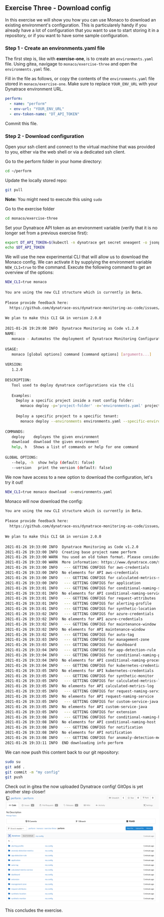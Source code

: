 ## Exercise Three - Download config

In this exercise we will show you how you can use Monaco to download an existing environment's configuration. This is particularely handy if you already have a lot of configuration that you want to use to start storing it in a repository, or if you want to have some sample configuration.

### Step 1 - Create an environments.yaml file
The first step is, like with **exercise-one**, is to create an `environments.yaml` file.
Using gitea, navigage to `monaco/exercise-three` and open the `environments.yaml` file.

Fill in the file as follows, or copy the contents of the `environments.yaml` file stored in `monaco/exercise-one`. Make sure to replace `YOUR_ENV_URL` with your Dynatrace environment URL.

```yaml
perform:
  - name: "perform"
  - env-url: "YOUR_ENV_URL" 
  - env-token-name: "DT_API_TOKEN" 
```

Commit this file.

### Step 2 - Download configuration

Open your ssh client and connect to the virtual machine that was provided to you, either via the web shell or via a dedicated ssh client.

Go to the perform folder in your home directory:
```bash
cd ~/perform
```

Update the locally stored repo:
```bash
git pull
```
**Note:** You might need to execute this using `sudo`

Go to the exercise folder
```bash
cd monaco/exercise-three
```

Set your Dynatrace API token as an environment variable (verify that it is no longer set from a previous exercise first):

```bash
export DT_API_TOKEN=$(kubectl -n dynatrace get secret oneagent -o jsonpath='{.data.apiToken}' | base64 -d)
echo $DT_API_TOKEN
```

We will use the new experimental CLI that will allow us to download the Monaco config. We can activate it by supplying the environment variable `NEW_CLI=true` to the command. Execute the following command to get an overview of the options:
```bash
NEW_CLI=true monaco

You are using the new CLI structure which is currently in Beta.

Please provide feedback here:
  https://github.com/dynatrace-oss/dynatrace-monitoring-as-code/issues/45.

We plan to make this CLI GA in version 2.0.0

2021-01-26 19:29:00 INFO  Dynatrace Monitoring as Code v1.2.0
NAME:
   monaco - Automates the deployment of Dynatrace Monitoring Configuration to one or multiple Dynatrace environments.

USAGE:
   monaco [global options] command [command options] [arguments...]

VERSION:
   1.2.0

DESCRIPTION:
   Tool used to deploy dynatrace configurations via the cli
   
   Examples:
     Deploy a specific project inside a root config folder:
       monaco deploy -p='project-folder' -e='environments.yaml' projects-root-folder
   
     Deploy a specific project to a specific tenant:
       monaco deploy --environments environments.yaml --specific-environment dev --project myProject

COMMANDS:
   deploy    deployes the given environment
   download  download the given environment
   help, h   Shows a list of commands or help for one command

GLOBAL OPTIONS:
   --help, -h  show help (default: false)
   --version   print the version (default: false)
```

We now have access to a new option to download the configuration, let's try it out!

```bash
NEW_CLI=true monaco download -e=environments.yaml
```

Monaco will now download the config:
```bash
You are using the new CLI structure which is currently in Beta.

Please provide feedback here:
  https://github.com/dynatrace-oss/dynatrace-monitoring-as-code/issues/45.

We plan to make this CLI GA in version 2.0.0

2021-01-26 19:33:00 INFO  Dynatrace Monitoring as Code v1.2.0
2021-01-26 19:33:00 INFO  Creating base project name perform
2021-01-26 19:33:00 WARN  You used an old token format. Please consider switching to the new 1.205+ token format.
2021-01-26 19:33:00 WARN  More information: https://www.dynatrace.com/support/help/dynatrace-api/basics/dynatrace-api-authentication/#-dynatrace-version-1205--token-format
2021-01-26 19:33:00 INFO   --- GETTING CONFIGS for aws-credentials
2021-01-26 19:33:00 INFO  No elements for API aws-credentials
2021-01-26 19:33:00 INFO   --- GETTING CONFIGS for calculated-metrics-service
2021-01-26 19:33:00 INFO   --- GETTING CONFIGS for application
2021-01-26 19:33:01 INFO   --- GETTING CONFIGS for conditional-naming-service
2021-01-26 19:33:01 INFO  No elements for API conditional-naming-service
2021-01-26 19:33:01 INFO   --- GETTING CONFIGS for request-attributes
2021-01-26 19:33:01 INFO   --- GETTING CONFIGS for alerting-profile
2021-01-26 19:33:01 INFO   --- GETTING CONFIGS for synthetic-location
2021-01-26 19:33:02 INFO   --- GETTING CONFIGS for azure-credentials
2021-01-26 19:33:02 INFO  No elements for API azure-credentials
2021-01-26 19:33:02 INFO   --- GETTING CONFIGS for maintenance-window
2021-01-26 19:33:02 INFO  No elements for API maintenance-window
2021-01-26 19:33:02 INFO   --- GETTING CONFIGS for auto-tag
2021-01-26 19:33:03 INFO   --- GETTING CONFIGS for management-zone
2021-01-26 19:33:03 INFO   --- GETTING CONFIGS for dashboard
2021-01-26 19:33:04 INFO   --- GETTING CONFIGS for app-detection-rule
2021-01-26 19:33:04 INFO   --- GETTING CONFIGS for conditional-naming-processgroup
2021-01-26 19:33:04 INFO  No elements for API conditional-naming-processgroup
2021-01-26 19:33:04 INFO   --- GETTING CONFIGS for kubernetes-credentials
2021-01-26 19:33:05 INFO  No elements for API kubernetes-credentials
2021-01-26 19:33:05 INFO   --- GETTING CONFIGS for synthetic-monitor
2021-01-26 19:33:05 INFO   --- GETTING CONFIGS for calculated-metrics-log
2021-01-26 19:33:05 INFO  No elements for API calculated-metrics-log
2021-01-26 19:33:05 INFO   --- GETTING CONFIGS for request-naming-service
2021-01-26 19:33:05 INFO  No elements for API request-naming-service
2021-01-26 19:33:05 INFO   --- GETTING CONFIGS for custom-service-java
2021-01-26 19:33:05 INFO  No elements for API custom-service-java
2021-01-26 19:33:05 INFO   --- GETTING CONFIGS for extension
2021-01-26 19:33:08 INFO   --- GETTING CONFIGS for conditional-naming-host
2021-01-26 19:33:08 INFO  No elements for API conditional-naming-host
2021-01-26 19:33:08 INFO   --- GETTING CONFIGS for notification
2021-01-26 19:33:08 INFO  No elements for API notification
2021-01-26 19:33:08 INFO   --- GETTING CONFIGS for anomaly-detection-metrics
2021-01-26 19:33:11 INFO  END downloading info perform
```

We can now push this content back to our git repository:

```bash
sudo su
git add .
git commit -m "my config"
git push
```

Check out in gitea the now uploaded Dynatrace config! GitOps is yet another step closer!
![](../../assets/images/downloaded_config.png)

This concludes the exercise.
